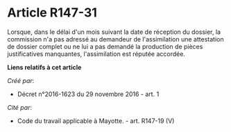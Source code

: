 # Article R147-31

Lorsque,  dans le délai d'un mois suivant la date de réception du dossier, la  commission n'a pas adressé au demandeur de
l'assimilation une  attestation de dossier complet ou ne lui a pas demandé la production de  pièces justificatives
manquantes, l'assimilation est réputée accordée.

**Liens relatifs à cet article**

_Créé par_:

  - Décret n°2016-1623 du 29 novembre 2016 - art. 1

_Cité par_:

  - Code du travail applicable à Mayotte. - art. R147-19 (V)
